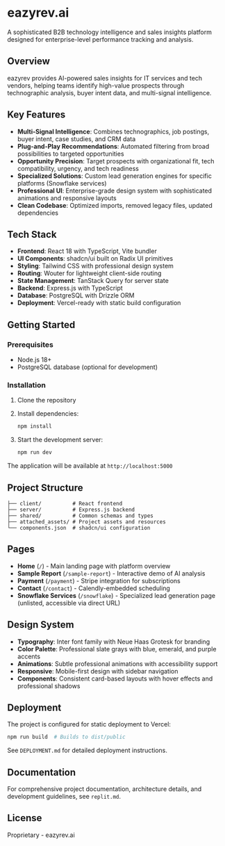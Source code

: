 # eazyrev.ai

A sophisticated B2B technology intelligence and sales insights platform designed for enterprise-level performance tracking and analysis.

## Overview

eazyrev provides AI-powered sales insights for IT services and tech vendors, helping teams identify high-value prospects through technographic analysis, buyer intent data, and multi-signal intelligence.

## Key Features

- **Multi-Signal Intelligence**: Combines technographics, job postings, buyer intent, case studies, and CRM data
- **Plug-and-Play Recommendations**: Automated filtering from broad possibilities to targeted opportunities  
- **Opportunity Precision**: Target prospects with organizational fit, tech compatibility, urgency, and tech readiness
- **Specialized Solutions**: Custom lead generation engines for specific platforms (Snowflake services)
- **Professional UI**: Enterprise-grade design system with sophisticated animations and responsive layouts
- **Clean Codebase**: Optimized imports, removed legacy files, updated dependencies

## Tech Stack

- **Frontend**: React 18 with TypeScript, Vite bundler
- **UI Components**: shadcn/ui built on Radix UI primitives
- **Styling**: Tailwind CSS with professional design system
- **Routing**: Wouter for lightweight client-side routing
- **State Management**: TanStack Query for server state
- **Backend**: Express.js with TypeScript
- **Database**: PostgreSQL with Drizzle ORM
- **Deployment**: Vercel-ready with static build configuration

## Getting Started

### Prerequisites

- Node.js 18+ 
- PostgreSQL database (optional for development)

### Installation

1. Clone the repository
2. Install dependencies:
   ```bash
   npm install
   ```

3. Start the development server:
   ```bash
   npm run dev
   ```

The application will be available at `http://localhost:5000`

## Project Structure

```
├── client/          # React frontend
├── server/          # Express.js backend  
├── shared/          # Common schemas and types
├── attached_assets/ # Project assets and resources
└── components.json  # shadcn/ui configuration
```

## Pages

- **Home** (`/`) - Main landing page with platform overview
- **Sample Report** (`/sample-report`) - Interactive demo of AI analysis
- **Payment** (`/payment`) - Stripe integration for subscriptions
- **Contact** (`/contact`) - Calendly-embedded scheduling
- **Snowflake Services** (`/snowflake`) - Specialized lead generation page (unlisted, accessible via direct URL)

## Design System

- **Typography**: Inter font family with Neue Haas Grotesk for branding
- **Color Palette**: Professional slate grays with blue, emerald, and purple accents
- **Animations**: Subtle professional animations with accessibility support
- **Responsive**: Mobile-first design with sidebar navigation
- **Components**: Consistent card-based layouts with hover effects and professional shadows

## Deployment

The project is configured for static deployment to Vercel:

```bash
npm run build  # Builds to dist/public
```

See `DEPLOYMENT.md` for detailed deployment instructions.

## Documentation

For comprehensive project documentation, architecture details, and development guidelines, see `replit.md`.

## License

Proprietary - eazyrev.ai
